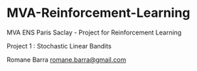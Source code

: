# MVA-Reinforcement-Learning

MVA ENS Paris Saclay - Project for Reinforcement Learning

Project 1 : Stochastic Linear Bandits

Romane Barra romane.barra@gmail.com
